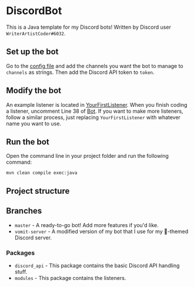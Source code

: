 # DiscordBot
This is a Java template for my Discord bots! Written by Discord user `WriterArtistCoder#6032`.

## Set up the bot
Go to the [config file](src/main/resources/config.json) and add the channels you want the bot to manage to `channels` as strings. Then add the Discord API token to `token`.

## Modify the bot
An example listener is located in [YourFirstListener](src/main/java/com/tinystripz/modules/YourFirstListener.java). When you finish coding a listener, uncomment Line 38 of [Bot](src/main/java/com/tinystripz/discord_api/Bot.java). If you want to make more listeners, follow a similar process, just replacing `YourFirstListener` with whatever name you want to use.

## Run the bot
Open the command line in your project folder and run the following command:

`mvn clean compile exec:java`

## Project structure

## Branches
- `master` - A ready-to-go bot! Add more features if you'd like.
- `vomit-server` - A modified version of my bot that I use for my 🤮-themed Discord server.

### Packages
- `discord_api` - This package contains the basic Discord API handling stuff.
- `modules` - This package contains the listeners.